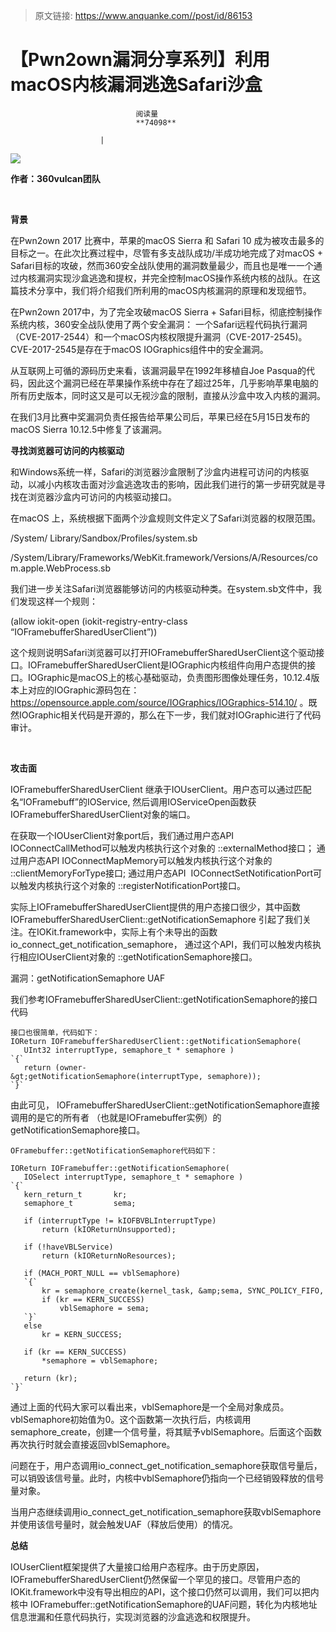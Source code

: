 > 原文链接: https://www.anquanke.com//post/id/86153 


# 【Pwn2own漏洞分享系列】利用macOS内核漏洞逃逸Safari沙盒


                                阅读量   
                                **74098**
                            
                        |
                        
                                                                                    



[![](https://p0.ssl.qhimg.com/t0188630f884d61fd53.png)](https://p0.ssl.qhimg.com/t0188630f884d61fd53.png)

**作者：360vulcan团队**

**<br>**

**背景**<br>



在Pwn2own 2017 比赛中，苹果的macOS Sierra 和 Safari 10 成为被攻击最多的目标之一。在此次比赛过程中，尽管有多支战队成功/半成功地完成了对macOS + Safari目标的攻破，然而360安全战队使用的漏洞数量最少，而且也是唯一一个通过内核漏洞实现沙盒逃逸和提权，并完全控制macOS操作系统内核的战队。在这篇技术分享中，我们将介绍我们所利用的macOS内核漏洞的原理和发现细节。

在Pwn2own 2017中，为了完全攻破macOS Sierra + Safari目标，彻底控制操作系统内核，360安全战队使用了两个安全漏洞： 一个Safari远程代码执行漏洞（CVE-2017-2544）和一个macOS内核权限提升漏洞（CVE-2017-2545)。CVE-2017-2545是存在于macOS IOGraphics组件中的安全漏洞。

从互联网上可循的源码历史来看，该漏洞最早在1992年移植自Joe Pasqua的代码，因此这个漏洞已经在苹果操作系统中存在了超过25年，几乎影响苹果电脑的所有历史版本，同时这又是可以无视沙盒的限制，直接从沙盒中攻入内核的漏洞。

在我们3月比赛中奖漏洞负责任报告给苹果公司后，苹果已经在5月15日发布的macOS Sierra 10.12.5中修复了该漏洞。



**寻找浏览器可访问的内核驱动**



和Windows系统一样，Safari的浏览器沙盒限制了沙盒内进程可访问的内核驱动，以减小内核攻击面对沙盒逃逸攻击的影响，因此我们进行的第一步研究就是寻找在浏览器沙盒内可访问的内核驱动接口。

在macOS 上，系统根据下面两个沙盒规则文件定义了Safari浏览器的权限范围。

/System/ Library/Sandbox/Profiles/system.sb

/System/Library/Frameworks/WebKit.framework/Versions/A/Resources/com.apple.WebProcess.sb

我们进一步关注Safari浏览器能够访问的内核驱动种类。在system.sb文件中，我们发现这样一个规则：

(allow iokit-open (iokit-registry-entry-class “IOFramebufferSharedUserClient”))

这个规则说明Safari浏览器可以打开IOFramebufferSharedUserClient这个驱动接口。IOFramebufferSharedUserClient是IOGraphic内核组件向用户态提供的接口。IOGraphic是macOS上的核心基础驱动，负责图形图像处理任务，10.12.4版本上对应的IOGraphic源码包在：https://opensource.apple.com/source/IOGraphics/IOGraphics-514.10/ 。既然IOGraphic相关代码是开源的，那么在下一步，我们就对IOGraphic进行了代码审计。

<br>

**攻击面**



IOFramebufferSharedUserClient 继承于IOUserClient。用户态可以通过匹配名“IOFramebuff”的IOService, 然后调用IOServiceOpen函数获IOFramebufferSharedUserClient对象的端口。

在获取一个IOUserClient对象port后，我们通过用户态API IOConnectCallMethod可以触发内核执行这个对象的 ::externalMethod接口； 通过用户态API IOConnectMapMemory可以触发内核执行这个对象的 ::clientMemoryForType接口; 通过用户态API  IOConnectSetNotificationPort可以触发内核执行这个对象的 ::registerNotificationPort接口。

实际上IOFramebufferSharedUserClient提供的用户态接口很少，其中函数IOFramebufferSharedUserClient::getNotificationSemaphore 引起了我们关注。在IOKit.framework中，实际上有个未导出的函数io_connect_get_notification_semaphore， 通过这个API，我们可以触发内核执行相应IOUserClient对象的 ::getNotificationSemaphore接口。

漏洞：getNotificationSemaphore UAF

我们参考IOFramebufferSharedUserClient::getNotificationSemaphore的接口代码



```
接口也很简单，代码如下：
IOReturn IOFramebufferSharedUserClient::getNotificationSemaphore(
   UInt32 interruptType, semaphore_t * semaphore )
`{`
   return (owner-&gt;getNotificationSemaphore(interruptType, semaphore));
`}`
```

由此可见， IOFramebufferSharedUserClient::getNotificationSemaphore直接调用的是它的所有者 （也就是IOFramebuffer实例）的getNotificationSemaphore接口。



```
OFramebuffer::getNotificationSemaphore代码如下：

IOReturn IOFramebuffer::getNotificationSemaphore(
   IOSelect interruptType, semaphore_t * semaphore )
`{`
   kern_return_t       kr;
   semaphore_t         sema;

   if (interruptType != kIOFBVBLInterruptType)
       return (kIOReturnUnsupported);

   if (!haveVBLService)
       return (kIOReturnNoResources);

   if (MACH_PORT_NULL == vblSemaphore)
   `{`
       kr = semaphore_create(kernel_task, &amp;sema, SYNC_POLICY_FIFO, 0);
       if (kr == KERN_SUCCESS)
           vblSemaphore = sema;
   `}`
   else
       kr = KERN_SUCCESS;

   if (kr == KERN_SUCCESS)
       *semaphore = vblSemaphore;

   return (kr);
`}`
```

通过上面的代码大家可以看出来，vblSemaphore是一个全局对象成员。vblSemaphore初始值为0。这个函数第一次执行后，内核调用semaphore_create，创建一个信号量，将其赋予vblSemaphore。后面这个函数再次执行时就会直接返回vblSemaphore。

问题在于，用户态调用io_connect_get_notification_semaphore获取信号量后，可以销毁该信号量。此时，内核中vblSemaphore仍指向一个已经销毁释放的信号量对象。

当用户态继续调用io_connect_get_notification_semaphore获取vblSemaphore并使用该信号量时，就会触发UAF（释放后使用）的情况。



**总结**



IOUserClient框架提供了大量接口给用户态程序。由于历史原因，IOFramebufferSharedUserClient仍然保留一个罕见的接口。尽管用户态的IOKit.framework中没有导出相应的API，这个接口仍然可以调用，我们可以把内核中 IOFramebuffer::getNotificationSemaphore的UAF问题，转化为内核地址信息泄漏和任意代码执行，实现浏览器的沙盒逃逸和权限提升。



